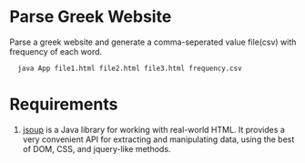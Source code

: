 Parse Greek Website
===================

Parse a greek website and generate a comma-seperated value file(csv) with frequency of each word.


```
  java App file1.html file2.html file3.html frequency.csv 
```

# Requirements
1. [jsoup](http://jsoup.org/) is a Java library for working with real-world HTML. It provides a very convenient API for extracting and manipulating data, using the best of DOM, CSS, and jquery-like methods.
